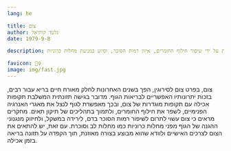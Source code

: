 ```yaml
---
lang: he 

title: צום
author: גלעד קותיאל
date: 1979-9-8

description: צום לסירוגין, כאשר מבוצע בצורה מאוזנת, עשוי לתרום לשיפור הבריאות על ידי שיפור חילוף החומרים, איזון רמות הסוכר, וסיוע במניעת מחלות כרוניות.

favicon: 🧘‍♀️
image: img/fast.jpg
---
```


צום, בפרט צום לסירוגין, הפך בשנים האחרונות לחלק מאורח חיים בריא עבור רבים, בזכות יתרונותיו האפשריים לבריאות הגוף. מדובר בגישה תזונתית המשלבת תקופות אכילה עם תקופות מוגדרות של צום, ובכך מאפשרת לגוף לנצל את מאגרי האנרגיה הפנימיים, לשפר את חילוף החומרים, ולתמוך בתהליכים של תיקון תאים. מחקרים מראים כי צום עשוי לתרום לשיפור רמות הסוכר בדם, לירידה במשקל, ולחיזוק מנגנוני ההגנה של הגוף מפני מחלות כרוניות כמו מחלות לב וסוכרת. עם זאת, יש להתאים את הצום לצרכים האישיים ולוודא שהוא מבוצע בצורה מאוזנת, תוך הקפדה על תזונה בריאה בזמן אכילה.
